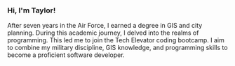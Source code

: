 ### Hi, I'm Taylor!

After seven years in the Air Force, I earned a degree in GIS and city planning. During this academic journey, I delved into the realms of programming. This led me to join the Tech Elevator coding bootcamp. I aim to combine my military discipline, GIS knowledge, and programming skills to become a proficient software developer.
